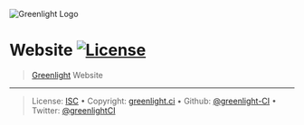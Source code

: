 ![Greenlight Logo](https://gitcdn.link/repo/greenlight-ci/brand/master/logo/banner.svg)

# Website [![License][license-image]][license-url]

> [Greenlight][] Website

---

> License: [ISC][license-url] • 
> Copyright: [greenlight.ci](https://greenlight.ci) • 
> Github: [@greenlight-CI](https://github.com/greenlight-CI) • 
> Twitter: [@greenlightCI](https://twitter.com/greenlightCI)

[Greenlight]: https://greenlight.ci

[license-url]: http://choosealicense.com/licenses/isc/

[license-image]: https://img.shields.io/github/license/greenlight-ci/brand.svg?style=flat-square

